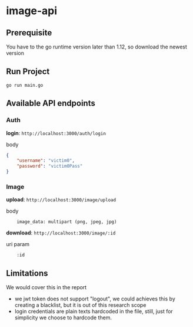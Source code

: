 # image-api

## Prerequisite 
You have to the go runtime version later than 1.12, so download the newest version
## Run Project
```
go run main.go
```

## Available API endpoints
### Auth
**login**: `http://localhost:3000/auth/login`

body
```json
{
    "username": "victim0",
    "password": "victim0Pass"
}
```
### Image

**upload**: `http://localhost:3000/image/upload`

body
```
    image_data: multipart (png, jpeg, jpg)
```

**download**: `http://localhost:3000/image/:id`

uri param
```
    :id
```

## Limitations
We would cover this in the report
* we jwt token does not support "logout", we could achieves this by creating a blacklist, but it is out of this research scope
* login credentials are plain texts hardcoded in the file, still, just for simplicity we choose to hardcode them.

